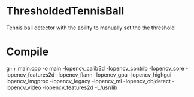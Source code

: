 ThresholdedTennisBall
=====================

Tennis ball detector with the ability to manually set the the threshold

Compile
=====================
g++ main.cpp -o main -lopencv_calib3d -lopencv_contrib -lopencv_core -lopencv_features2d -lopencv_flann -lopencv_gpu -lopencv_highgui -lopencv_imgproc -lopencv_legacy -lopencv_ml -lopencv_objdetect -lopencv_video -lopencv_features2d -L/usr/lib 
